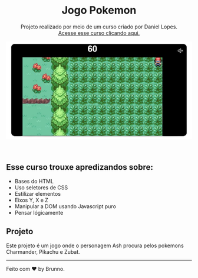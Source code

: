 <h1 align="center"> Jogo Pokemon </h1>

<p align="center">
Projeto realizado por meio de um curso criado por Daniel Lopes. <br/>
<a href="https://www.udemy.com/course/como-construir-um-game-pokemon-com-html-css-javascript/ ">Acesse esse curso clicando aqui.</a>
</p>

<p align="center">
  <img src="https://github.com/brunnofleck/jogopokemon/blob/main/telajogo.png">
</p>

<br>

## Esse curso trouxe apredizandos sobre:

- Bases do HTML
- Uso seletores de CSS
- Estilizar elementos
- Eixos Y, X e Z
- Manipular a DOM usando Javascript puro
- Pensar lógicamente

## Projeto

Este projeto é um jogo onde o personagem Ash procura pelos pokemons Charmander, Pikachu e Zubat.

---

Feito com ♥ by Brunno.